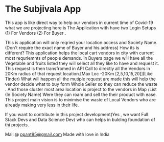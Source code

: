 # The Subjivala App
This app is like direct way to help our vendors in current time of Covid-19 what we are projecting here is 
The Application with have two Login Setups (1) For Vendors (2) For Buyer .

This is application will only reqried your location access and Society Name.(Don't require the exact name of Buyer and his address)
How its is different?
This application helps the local cart vendors in city with current most requriemnts of people demands.
In Buyers page we will have all the Vegetable and fruits listed they will select all they like to have and request it.
This request is then transfromed in API Call to directly all the Vendors in 20Km radius of that request location.[Max Loc -20Km [2,5,10,15,20]](Like Tinder)
What will happen all the mutiple request are made this will help the vendor decide what to buy form Whole Seller so they can reduce the waste .
And those cluster most area location is project to the vendors in Map /List (In Society Name) Were they can roam and sell the their product with ease.
This project main vision is to minimise the waste of Local Vendors who are already making very less in their life. 

If you want to contribute in this project development(Yes , we want Full Stack Devs and Data Science Dev) who can helps in bulding foundation of thi projects.

Mail @ ppant85@gmail.com
Made with love in India 
